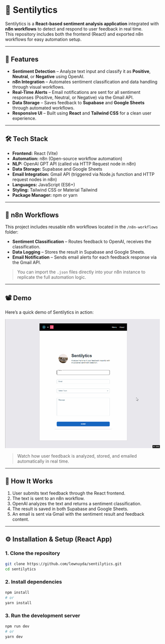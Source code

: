 # 🧠 Sentilytics

Sentilytics is a **React-based sentiment analysis application** integrated with **n8n workflows** to detect and respond to user feedback in real time.  
This repository includes both the frontend (React) and exported n8n workflows for easy automation setup.

---

## 🚀 Features

- **Sentiment Detection** – Analyze text input and classify it as **Positive**, **Neutral**, or **Negative** using OpenAI.
- **n8n Integration** – Automates sentiment classification and data handling through visual workflows.
- **Real-Time Alerts** – Email notifications are sent for all sentiment responses (Positive, Neutral, or Negative) via the Gmail API.
- **Data Storage** – Saves feedback to **Supabase** and **Google Sheets** through automated workflows.
- **Responsive UI** – Built using **React** and **Tailwind CSS** for a clean user experience.

---

## 🛠 Tech Stack

- **Frontend:** React (Vite)
- **Automation:** n8n (Open-source workflow automation)
- **NLP:** OpenAI GPT API (called via HTTP Request node in n8n)
- **Data Storage:** Supabase and Google Sheets
- **Email Integration:** Gmail API (triggered via Node.js function and HTTP request nodes in n8n)
- **Languages:** JavaScript (ES6+)
- **Styling:** Tailwind CSS or Material Tailwind
- **Package Manager:** npm or yarn

---

## 🔄 n8n Workflows

This project includes reusable n8n workflows located in the `/n8n-workflows` folder:

- **Sentiment Classification** – Routes feedback to OpenAI, receives the classification.
- **Data Logging** – Stores the result in Supabase and Google Sheets.
- **Email Notification** – Sends email alerts for each feedback response via the Gmail API.

> You can import the `.json` files directly into your n8n instance to replicate the full automation logic.

---

## 📽️ Demo

Here’s a quick demo of Sentilytics in action:

<p align="center">
  <img src="https://github.com/lewnuyda/sentilytics/blob/main/src/assets/sentilytics.gif" width="600" alt="Sentilytics Demo"/>
</p>

> Watch how user feedback is analyzed, stored, and emailed automatically in real time.

---

## 🧠 How It Works

1. User submits text feedback through the React frontend.
2. The text is sent to an n8n workflow.
3. OpenAI analyzes the text and returns a sentiment classification.
4. The result is saved in both Supabase and Google Sheets.
5. An email is sent via Gmail with the sentiment result and feedback content.

---

## ⚙️ Installation & Setup (React App)

### **1. Clone the repository**

```bash
git clone https://github.com/lewnuyda/sentilytics.git
cd sentilytics
```

### **2. Install dependencies**

```bash
npm install
# or
yarn install
```

### **3. Run the development server**

```bash
npm run dev
# or
yarn dev
```
